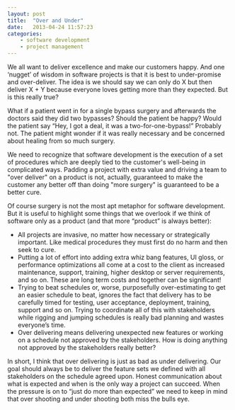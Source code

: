 ```yaml
---
layout: post
title:  "Over and Under"
date:   2013-04-24 11:57:23
categories: 
    - software development
    - project management
---
```

We all want to deliver excellence and make our customers happy. And one ‘nugget’ of wisdom in software projects is that it is best to under-promise and over-deliver. The idea is we should say we can only do X but then deliver X + Y because everyone loves getting more than they expected. But is this really true?

What if a patient went in for a single bypass surgery and afterwards the doctors said they did two bypasses? Should the patient be happy? Would the patient say  “Hey, I got a deal, it was a two-for-one-bypass!” Probably not. The patient might wonder if it was really necessary and be concerned about healing from so much surgery.

We need to recognize that software development is the execution of a set of procedures which are deeply tied to the customer's well-being in complicated ways. Padding a project with extra value and driving a team to "over deliver" on a product is not, actually, guaranteed to make the customer any better off than doing "more surgery" is guaranteed to be a better cure.

Of course surgery is not the most apt metaphor for software development. But it is useful to highlight some things that we overlook if we think of software only as a product (and that more “product” is always better):

*   All projects are invasive, no matter how necessary or strategically important. Like medical procedures they must first do no harm and then seek to cure.
*   Putting a lot of effort into adding extra whiz bang features, UI gloss, or performance optimizations all come at a cost to the client as increased maintenance, support, training, higher desktop or server requirements, and so on. These are long term costs and together can be significant!
*   Trying to beat schedules or, worse, purposefully over-estimating to get an easier schedule to beat, ignores the fact that delivery has to be carefully timed for testing, user acceptance, deployment, training, support and so on. Trying to coordinate all of this with stakeholders while rigging and jumping schedules is really bad planning and wastes everyone’s time.
*   Over delivering means delivering unexpected new features or working on a schedule not approved by the stakeholders. How is doing anything not approved by the stakeholders really better?

In short, I think that over delivering is just as bad as under delivering. Our goal should always be to deliver the feature sets we defined with all stakeholders on the schedule agreed upon. Honest communication about what is expected and when is the only way a project can succeed. When the pressure is on to “just do more than expected” we need to keep in mind that over shooting and under shooting both miss the bulls eye.